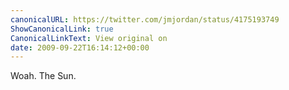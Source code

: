 ```yaml
---
canonicalURL: https://twitter.com/jmjordan/status/4175193749
ShowCanonicalLink: true
CanonicalLinkText: View original on
date: 2009-09-22T16:14:12+00:00
---
```

Woah. The Sun.